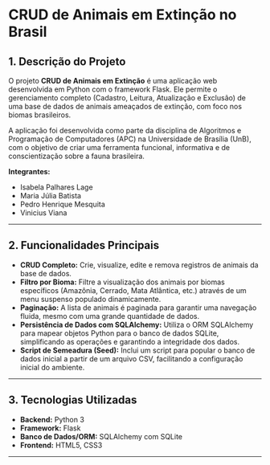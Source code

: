 # CRUD de Animais em Extinção no Brasil

## 1. Descrição do Projeto

O projeto **CRUD de Animais em Extinção** é uma aplicação web desenvolvida em Python com o framework Flask. Ele permite o gerenciamento completo (Cadastro, Leitura, Atualização e Exclusão) de uma base de dados de animais ameaçados de extinção, com foco nos biomas brasileiros.

A aplicação foi desenvolvida como parte da disciplina de Algoritmos e Programação de Computadores (APC) na Universidade de Brasília (UnB), com o objetivo de criar uma ferramenta funcional, informativa e de conscientização sobre a fauna brasileira.

**Integrantes:**
* Isabela Palhares Lage
* Maria Júlia Batista
* Pedro Henrique Mesquita
* Vinicius Viana

---

## 2. Funcionalidades Principais

* **CRUD Completo:** Crie, visualize, edite e remova registros de animais da base de dados.
* **Filtro por Bioma:** Filtre a visualização dos animais por biomas específicos (Amazônia, Cerrado, Mata Atlântica, etc.) através de um menu suspenso populado dinamicamente.
* **Paginação:** A lista de animais é paginada para garantir uma navegação fluida, mesmo com uma grande quantidade de dados.
* **Persistência de Dados com SQLAlchemy:** Utiliza o ORM SQLAlchemy para mapear objetos Python para o banco de dados SQLite, simplificando as operações e garantindo a integridade dos dados.
* **Script de Semeadura (Seed):** Inclui um script para popular o banco de dados inicial a partir de um arquivo CSV, facilitando a configuração inicial do ambiente.

---

## 3. Tecnologias Utilizadas

* **Backend:** Python 3
* **Framework:** Flask
* **Banco de Dados/ORM:** SQLAlchemy com SQLite
* **Frontend:** HTML5, CSS3

---
